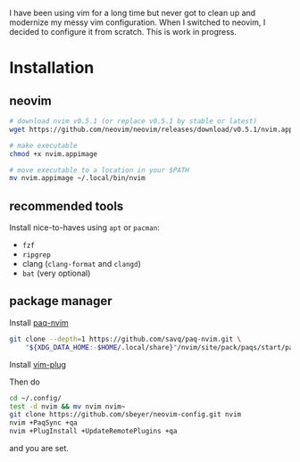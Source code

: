I have been using vim for a long time but never got to clean up and modernize my messy vim configuration.
When I switched to neovim, I decided to configure it from scratch.
This is work in progress.

# Installation

## neovim

```sh
# download nvim v0.5.1 (or replace v0.5.1 by stable or latest)
wget https://github.com/neovim/neovim/releases/download/v0.5.1/nvim.appimage

# make executable
chmod +x nvim.appimage

# move executable to a location in your $PATH
mv nvim.appimage ~/.local/bin/nvim
```

## recommended tools

Install nice-to-haves using `apt` or `pacman`:
 * `fzf`
 * `ripgrep`
 * clang (`clang-format` and `clangd`)
 * `bat` (very optional)

## package manager

Install [paq-nvim](https://github.com/savq/paq-nvim)

```sh
git clone --depth=1 https://github.com/savq/paq-nvim.git \
    "${XDG_DATA_HOME:-$HOME/.local/share}"/nvim/site/pack/paqs/start/paq-nvim
```

Install [vim-plug](https://github.com/junegunn/vim-plug)

Then do
```sh
cd ~/.config/
test -d nvim && mv nvim nvim~
git clone https://github.com/sbeyer/neovim-config.git nvim
nvim +PaqSync +qa
nvim +PlugInstall +UpdateRemotePlugins +qa
```
and you are set.
